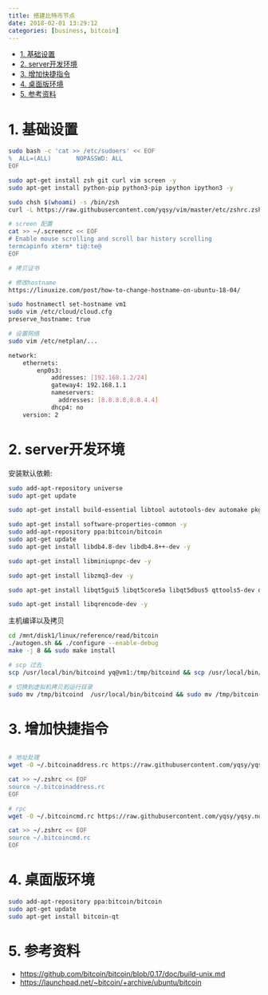 ```yaml
---
title: 搭建比特币节点
date: 2018-02-01 13:29:12
categories: [business, bitcoin]
---
```


<!-- TOC -->

- [1. 基础设置](#1-基础设置)
- [2. server开发环境](#2-server开发环境)
- [3. 增加快捷指令](#3-增加快捷指令)
- [4. 桌面版环境](#4-桌面版环境)
- [5. 参考资料](#5-参考资料)

<!-- /TOC -->


<a id="markdown-1-基础设置" name="1-基础设置"></a>
# 1. 基础设置

```bash
sudo bash -c 'cat >> /etc/sudoers' << EOF
%  ALL=(ALL)       NOPASSWD: ALL
EOF

sudo apt-get install zsh git curl vim screen -y
sudo apt-get install python-pip python3-pip ipython ipython3 -y 

sudo chsh $(whoami) -s /bin/zsh
curl -L https://raw.githubusercontent.com/yqsy/vim/master/etc/zshrc.zsh > ~/.zshrc

# screen 配置
cat >> ~/.screenrc << EOF
# Enable mouse scrolling and scroll bar history scrolling
termcapinfo xterm* ti@:te@
EOF

# 拷贝证书

# 修改hostname
https://linuxize.com/post/how-to-change-hostname-on-ubuntu-18-04/

sudo hostnamectl set-hostname vm1
sudo vim /etc/cloud/cloud.cfg
preserve_hostname: true

# 设置网络
sudo vim /etc/netplan/...

network:
    ethernets:
        enp0s3:
            addresses: [192.168.1.2/24]
            gateway4: 192.168.1.1
            nameservers:
              addresses: [8.8.8.8,8.8.4.4]
            dhcp4: no
    version: 2
```

<a id="markdown-2-server开发环境" name="2-server开发环境"></a>
# 2. server开发环境


安装默认依赖:
```bash
sudo add-apt-repository universe
sudo apt-get update

sudo apt-get install build-essential libtool autotools-dev automake pkg-config libssl-dev libevent-dev bsdmainutils python3 libboost-system-dev libboost-filesystem-dev libboost-chrono-dev libboost-test-dev libboost-thread-dev -y

sudo apt-get install software-properties-common -y 
sudo add-apt-repository ppa:bitcoin/bitcoin
sudo apt-get update
sudo apt-get install libdb4.8-dev libdb4.8++-dev -y 

sudo apt-get install libminiupnpc-dev -y

sudo apt-get install libzmq3-dev -y 

sudo apt-get install libqt5gui5 libqt5core5a libqt5dbus5 qttools5-dev qttools5-dev-tools libprotobuf-dev protobuf-compiler -y

sudo apt-get install libqrencode-dev -y 
```

主机编译以及拷贝
```bash
cd /mnt/disk1/linux/reference/read/bitcoin
./autogen.sh && ./configure --enable-debug
make -j 8 && sudo make install

# scp 过去
scp /usr/local/bin/bitcoind yq@vm1:/tmp/bitcoind && scp /usr/local/bin/bitcoin-cli yq@vm1:/tmp/bitcoin-cli && scp /usr/local/bin/bitcoind yq@vm2:/tmp/bitcoind && scp /usr/local/bin/bitcoin-cli yq@vm2:/tmp/bitcoin-cli

# 切换到虚拟机拷贝到运行目录
sudo mv /tmp/bitcoind  /usr/local/bin/bitcoind && sudo mv /tmp/bitcoin-cli   /usr/local/bin/bitcoin-cli
```

<a id="markdown-3-增加快捷指令" name="3-增加快捷指令"></a>
# 3. 增加快捷指令
```bash

# 地址处理
wget -O ~/.bitcoinaddress.rc https://raw.githubusercontent.com/yqsy/yqsy.notes/master/source/_posts/business/bitcoin/script/bitcoinaddress.rc

cat >> ~/.zshrc << EOF
source ~/.bitcoinaddress.rc
EOF

# rpc
wget -O ~/.bitcoincmd.rc https://raw.githubusercontent.com/yqsy/yqsy.notes/master/source/_posts/business/bitcoin/script/bitcoincmd.rc

cat >> ~/.zshrc << EOF
source ~/.bitcoincmd.rc
EOF
```

<a id="markdown-4-桌面版环境" name="4-桌面版环境"></a>
# 4. 桌面版环境


```bash
sudo add-apt-repository ppa:bitcoin/bitcoin
sudo apt-get update
sudo apt-get install bitcoin-qt
```

<a id="markdown-5-参考资料" name="5-参考资料"></a>
# 5. 参考资料

* https://github.com/bitcoin/bitcoin/blob/0.17/doc/build-unix.md
* https://launchpad.net/~bitcoin/+archive/ubuntu/bitcoin
